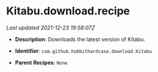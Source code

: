 # Kitabu.download.recipe

_Last updated 2021-12-23 19:58:07Z_

- **Description**: Downloads the latest version of Kitabu.

- **Identifier**: `com.github.hobbithardcase.download.Kitabu`

- **Parent Recipes**: `None`